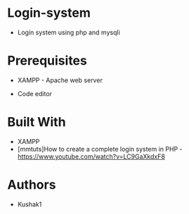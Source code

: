 # Login-system

 * Login system using php and mysqli

# Prerequisites

 * XAMPP - Apache web server
 
 * Code editor

# Built With

 * XAMPP
 * [mmtuts]How to create a complete login system in PHP  - https://www.youtube.com/watch?v=LC9GaXkdxF8
 
# Authors
 * Kushak1
